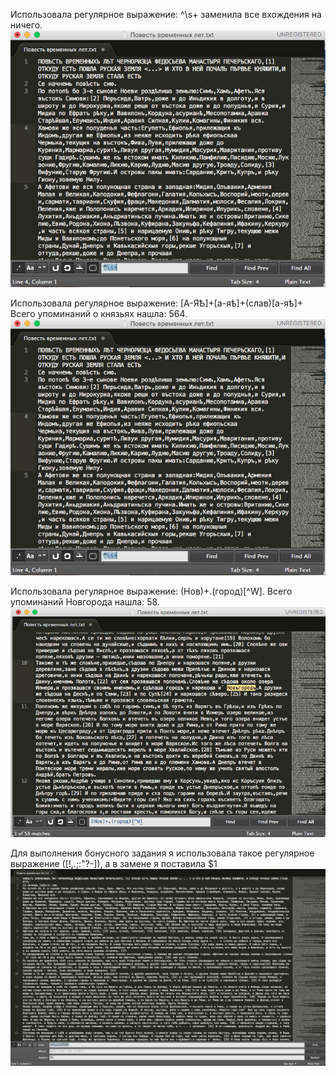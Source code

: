 Использовала регулярное выражение: ^\s+ заменила все вхождения на ничего.
![alt-текст](https://raw.githubusercontent.com/MBolgova/hw9/master/пункт%201.1.png)

Использовала регулярное выражение: [А-ЯѢ]+[а-яѣ]+(слав)[а-яѣ]+ Всего упоминаний о князьях нашла: 564.
![alt-текст](https://raw.githubusercontent.com/MBolgova/hw9/master/пункт%201.1.png)

Использовала регулярное выражение: (Нов)+.(город)[^W]. Всего упоминаний Новгорода нашла: 58.
![alt-текст](https://raw.githubusercontent.com/MBolgova/hw9/master/Новгород%201.png)

Для выполнения бонусного задания я использовала такое регулярное выражение ([!,.;:"?-]), а в замене я поставила $1 
![alt-текст](https://raw.githubusercontent.com/MBolgova/hw9/master/бонусное%20задание%20цг.png)
